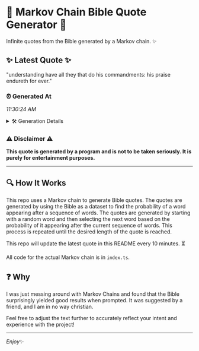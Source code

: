 # 📖 Markov Chain Bible Quote Generator 📖

Infinite quotes from the Bible generated by a Markov chain. ✨

## ✨ Latest Quote ✨
"understanding have all they that do his commandments: his praise endureth for ever."

### ⏰ Generated At
*11:30:24 AM*

<details>
    <summary>🛠️ Generation Details</summary>
    <p>
        <strong>🌱 Seed:</strong> understanding<br>
        <strong>🔄 Iterations:</strong> 12<br>
        <strong>📜 Context History:</strong><br>[ understanding ]: have<br>[ understanding, have ]: all<br>[ understanding, have, all ]: they<br>[ understanding, have, all, they ]: that<br>[ understanding, have, all, they, that ]: do<br>[ understanding, have, all, they, that, do ]: his<br>[ have, all, they, that, do, his ]: commandments:<br>[ all, they, that, do, his, commandments: ]: his<br>[ they, that, do, his, commandments:, his ]: praise<br>[ that, do, his, commandments:, his, praise ]: endureth<br>[ do, his, commandments:, his, praise, endureth ]: for<br>[ his, commandments:, his, praise, endureth, for ]: ever.<br>
    </p>
</details>

### ⚠️ Disclaimer ⚠️
**This quote is generated by a program and is not to be taken seriously. It is purely for entertainment purposes.**

---

## 🔍 How It Works

This repo uses a Markov chain to generate Bible quotes. The quotes are generated by using the Bible as a dataset to find the probability of a word appearing after a sequence of words. The quotes are generated by starting with a random word and then selecting the next word based on the probability of it appearing after the current sequence of words. This process is repeated until the desired length of the quote is reached.

This repo will update the latest quote in this README every 10 minutes. ⏳

All code for the actual Markov chain is in `index.ts`.

## ❓ Why

I was just messing around with Markov Chains and found that the Bible surprisingly yielded good results when prompted. 
It was suggested by a friend, and I am in no way christian.

Feel free to adjust the text further to accurately reflect your intent and experience with the project!

---

*Enjoy*✨
